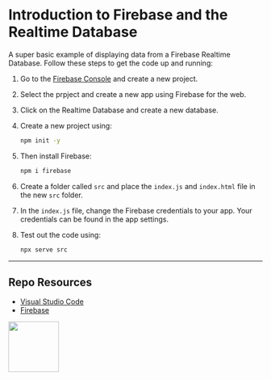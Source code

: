 # Introduction to Firebase and the Realtime Database

A super basic example of displaying data from a Firebase Realtime Database. Follow these steps to get the code up and running:

1. Go to the [Firebase Console](https://console.firebase.google.com/) and create a new project. 

2. Select the prpject and create a new app using Firebase for the web.

3. Click on the Realtime Database and create a new database. 

4. Create a new project using:
    
    ```sh
    npm init -y
    ```

5. Then install Firebase:
    
    ```sh
    npm i firebase
    ```

6. Create a folder called `src` and place the `index.js` and `index.html` file in the new `src` folder. 

8. In the `index.js` file, change the Firebase credentials to your app. Your credentials can be found in the app settings. 

9. Test out the code using:
    
    ```sh
    npx serve src
    ```

***

## Repo Resources

* [Visual Studio Code](https://code.visualstudio.com/)
* [Firebase](https://console.firebase.google.com/) 

<a href="https://codeadam.ca">
<img src="https://codeadam.ca/images/code-block.png" width="100">
</a>
